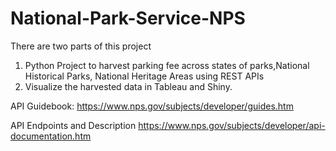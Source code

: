 # National-Park-Service-NPS
There are two parts of this project
1.  Python Project to harvest parking fee across states of parks,National Historical Parks, National Heritage Areas using REST APIs
2. Visualize the harvested data in Tableau and Shiny.

API Guidebook:
https://www.nps.gov/subjects/developer/guides.htm

API Endpoints and Description 
https://www.nps.gov/subjects/developer/api-documentation.htm
